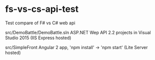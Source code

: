 # fs-vs-cs-api-test
Test compare of F# vs C# web api

src/DemoBattle/DemoBattle.sln 
ASP.NET Wep API 2.2 projects in Visual Studio 2015 (IIS Express hosted)

src/SimpleFront
Angular 2 app, 'npm install' -> 'npm start' (Lite Server hosted)

